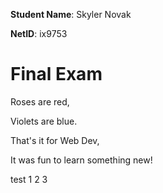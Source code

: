 **Student Name**: Skyler Novak

**NetID**: ix9753

# Final Exam

Roses are red,

Violets are blue.

That's it for Web Dev,

It was fun to learn something new!

test 1 2 3